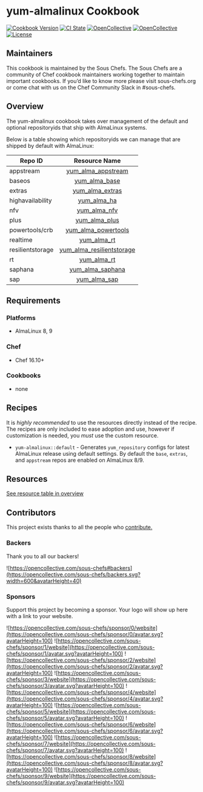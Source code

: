 # yum-almalinux Cookbook

[![Cookbook Version](https://img.shields.io/cookbook/v/yum-almalinux.svg)](https://supermarket.chef.io/cookbooks/yum-almalinux)
[![CI State](https://github.com/sous-chefs/yum-almalinux/workflows/ci/badge.svg)](https://github.com/sous-chefs/yum-almalinux/actions?query=workflow%3Aci)
[![OpenCollective](https://opencollective.com/sous-chefs/backers/badge.svg)](#backers)
[![OpenCollective](https://opencollective.com/sous-chefs/sponsors/badge.svg)](#sponsors)
[![License](https://img.shields.io/badge/License-Apache%202.0-green.svg)](https://opensource.org/licenses/Apache-2.0)

## Maintainers

This cookbook is maintained by the Sous Chefs. The Sous Chefs are a community of Chef cookbook maintainers working together to maintain important cookbooks. If you’d like to know more please visit sous-chefs.org or come chat with us on the Chef Community Slack in #sous-chefs.

## Overview

The yum-almalinux cookbook takes over management of the default and optional repositoryids that ship with AlmaLinux systems.

Below is a table showing which repositoryids we can manage that are shipped by default with AlmaLinux:

| Repo ID         | Resource Name                                                           |
| --------------- | :---------------------------------------------------------------------: |
| appstream       |[yum\_alma\_appstream](documentation/yum_alma_appstream.md)              |
| baseos          |[yum\_alma\_base](documentation/yum_alma_baseos.md)                      |
| extras          |[yum\_alma\_extras](documentation/yum_alma_extras.md)                    |
| highavailability|[yum\_alma\_ha](documentation/yum_alma_ha.md)                            |
| nfv             |[yum\_alma\_nfv](documentation/yum_alma_nfv.md)                          |
| plus            |[yum\_alma\_plus](documentation/yum_alma_plus.md)                        |
| powertools/crb  |[yum\_alma\_powertools](documentation/yum_alma_powertools.md)            |
| realtime        |[yum\_alma\_rt](documentation/yum_alma_rt.md)                            |
| resilientstorage|[yum\_alma\_resilientstorage](documentation/yum_alma_resilientstorage.md)|
| rt              |[yum\_alma\_rt](documentation/yum_alma_rt.md)                            |
| saphana         |[yum\_alma\_saphana](documentation/yum_alma_saphana.md)                  |
| sap             |[yum\_alma\_sap](documentation/yum_alma_sap.md)                          |

## Requirements

### Platforms

- AlmaLinux 8, 9

### Chef

- Chef 16.10+

### Cookbooks

- none

## Recipes

It is _highly recommended_ to use the resources directly instead of the recipe. The recipes are only included to ease
adoption and use, however if customization is needed, you _must_ use the custom resource.

- `yum-almalinux::default` - Generates `yum_repository` configs for latest AlmaLinux release using default settings. By
  default the `base`, `extras`, and `appstream` repos are enabled on AlmaLinux 8/9. 

## Resources

[See resource table in overview](#overview)

## Contributors

This project exists thanks to all the people who [contribute.](https://opencollective.com/sous-chefs/contributors.svg?width=890&button=false)

### Backers

Thank you to all our backers!

![https://opencollective.com/sous-chefs#backers](https://opencollective.com/sous-chefs/backers.svg?width=600&avatarHeight=40)

### Sponsors

Support this project by becoming a sponsor. Your logo will show up here with a link to your website.

![https://opencollective.com/sous-chefs/sponsor/0/website](https://opencollective.com/sous-chefs/sponsor/0/avatar.svg?avatarHeight=100)
![https://opencollective.com/sous-chefs/sponsor/1/website](https://opencollective.com/sous-chefs/sponsor/1/avatar.svg?avatarHeight=100)
![https://opencollective.com/sous-chefs/sponsor/2/website](https://opencollective.com/sous-chefs/sponsor/2/avatar.svg?avatarHeight=100)
![https://opencollective.com/sous-chefs/sponsor/3/website](https://opencollective.com/sous-chefs/sponsor/3/avatar.svg?avatarHeight=100)
![https://opencollective.com/sous-chefs/sponsor/4/website](https://opencollective.com/sous-chefs/sponsor/4/avatar.svg?avatarHeight=100)
![https://opencollective.com/sous-chefs/sponsor/5/website](https://opencollective.com/sous-chefs/sponsor/5/avatar.svg?avatarHeight=100)
![https://opencollective.com/sous-chefs/sponsor/6/website](https://opencollective.com/sous-chefs/sponsor/6/avatar.svg?avatarHeight=100)
![https://opencollective.com/sous-chefs/sponsor/7/website](https://opencollective.com/sous-chefs/sponsor/7/avatar.svg?avatarHeight=100)
![https://opencollective.com/sous-chefs/sponsor/8/website](https://opencollective.com/sous-chefs/sponsor/8/avatar.svg?avatarHeight=100)
![https://opencollective.com/sous-chefs/sponsor/9/website](https://opencollective.com/sous-chefs/sponsor/9/avatar.svg?avatarHeight=100)
